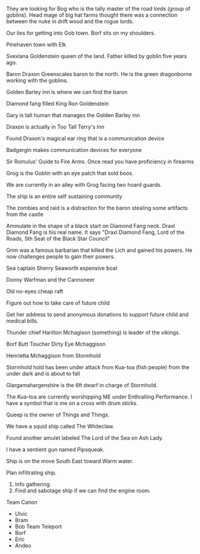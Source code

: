 They are looking for Bog who is the tally master of the road lords (group of goblins). Head mage of big hat farms thought there was a connection between the nuke in drift wood and the rogue lords.

Our lies for getting into Gob town. Borf sits on my shoulders.

Pinehaven town with Elk

Svexlana Goldenstein queen of the land. Father killed by goblin five years ago.

Baron Draxon Greenscales baron to the north. He is the green dragonborne working with the goblins.

Golden Barley inn is where we can find the baron

Diamond fang filled King Ron Goldenstein

Gary is tall human that manages the Golden Barley inn

Draxon is actually in Too Tall Terry's Inn

Found Draxon's magical ear ring that is a communication device

Badgergin makes communication devices for everyone

Sir Romulus' Guide to Fire Arms. Once read you have proficiency in firearms

Grog is the Goblin with an eye patch that sold boos.

We are currently in an alley with Grog facing two hoard guards.

The ship is an entire self sustaining community

The zombies and raid is a distraction for the baron stealing some artifacts from the castle

Ammulate in the shape of a black start on Diamond Fang neck. Draxl Diamond Fang is his real name. It says "Draxl Diamond Fang, Lord of the Roads, 5th Seat of the Black Star Council"

Grim was a famous barbarian that killed the Lich and gained his powers. He now challenges people to gain their powers.

Sea captain Sherry Seaworth expensive boat

Donny Warfman and the Cannoneer

Old no-eyes cheap raft

Figure out how to take care of future child

Get her address to send anonymous donations to support future child and medical bills.

Thunder chief Harilton Mchagison (something) is leader of the vikings. 

Borf Butt Toucher Dirty Eye Mchaggison

Henrietta Mchaggison from Stormhold

Stormhold hold has been under attack from Kua-toa (fish people) from the under dark and is about to fall

Glargamahargenshire is the 6ft dwarf in charge of Stormhold.

The Kua-toa are currently worshipping ME under Enthralling Performance. I have a symbol that is me on a cross with drum sticks.

Queep is the owner of Things and Things.

We have a squid ship called The Whiteclaw.

Found another amulet labeled The Lord of the Sea on Ash Lady.

I have a sentient gun named Pipsqueak.

Ship is on the move South East toward Warm water.

Plan infiltrating ship.
1. Info gathering.
2. Find and sabotage ship if we can find the engine room.

Team Canon
- Ulvic
- Bram
- Bob
Team Teleport
- Borf
- Eric
- Andeo